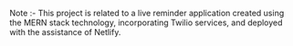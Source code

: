 Note :- This project is related to a live reminder application created using the MERN stack technology, incorporating Twilio services, and deployed with the assistance of Netlify.
